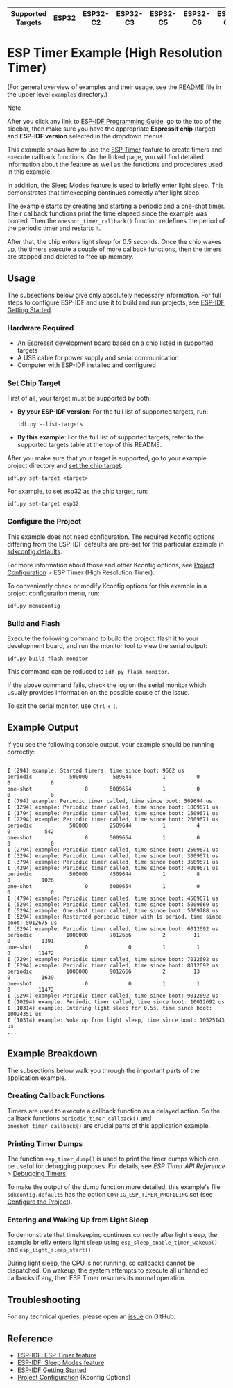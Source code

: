 | Supported Targets | ESP32 | ESP32-C2 | ESP32-C3 | ESP32-C5 | ESP32-C6 | ESP32-C61 | ESP32-H2 | ESP32-P4 | ESP32-S2 | ESP32-S3 |
| ----------------- | ----- | -------- | -------- | -------- | -------- | --------- | -------- | -------- | -------- | -------- |

# ESP Timer Example (High Resolution Timer)

(For general overview of examples and their usage, see the [README](../../README.md) file in the upper level `examples` directory.)

> [!NOTE]
> After you click any link to [ESP-IDF Programming Guide](https://docs.espressif.com/projects/esp-idf/en/latest/index.html), go to the top of the sidebar, then make sure you have the appropriate **Espressif chip** (target) and **ESP-IDF version** selected in the dropdown menus.

This example shows how to use the [ESP Timer](https://docs.espressif.com/projects/esp-idf/en/latest/api-reference/system/esp_timer.html) feature to create timers and execute callback functions. On the linked page, you will find detailed information about the feature as well as the functions and procedures used in this example.

In addition, the [Sleep Modes](https://docs.espressif.com/projects/esp-idf/en/stable/api-reference/system/sleep_modes.html) feature is used to briefly enter light sleep. This demonstrates that timekeeping continues correctly after light sleep.

The example starts by creating and starting a periodic and a one-shot timer. Their callback functions print the time elapsed since the example was booted. Then the `oneshot_timer_callback()` function redefines the period of the periodic timer and restarts it.

After that, the chip enters light sleep for 0.5 seconds. Once the chip wakes up, the timers execute a couple of more callback functions, then the timers are stopped and deleted to free up memory.


## Usage

The subsections below give only absolutely necessary information. For full steps to configure ESP-IDF and use it to build and run projects, see [ESP-IDF Getting Started](https://docs.espressif.com/projects/esp-idf/en/latest/get-started/index.html#get-started).


### Hardware Required

* An Espressif development board based on a chip listed in supported targets
* A USB cable for power supply and serial communication
* Computer with ESP-IDF installed and configured


### Set Chip Target

First of all, your target must be supported by both:

- **By your ESP-IDF version**: For the full list of supported targets, run:
  ```
  idf.py --list-targets
  ```
- **By this example**: For the full list of supported targets,  refer to the supported targets table at the top of this README.

After you make sure that your target is supported, go to your example project directory and [set the chip target](https://docs.espressif.com/projects/esp-idf/en/latest/api-guides/tools/idf-py.html#select-the-target-chip-set-target):

```
idf.py set-target <target>
```

For example, to set esp32 as the chip target, run:

```
idf.py set-target esp32
```


### Configure the Project

This example does not need configuration. The required Kconfig options differing from the ESP-IDF defaults are pre-set for this particular example in [sdkconfig.defaults](./sdkconfig.defaults).

For more information about those and other Kconfig options, see [Project Configuration](https://docs.espressif.com/projects/esp-idf/en/latest/api-reference/kconfig.html#esp-timer-high-resolution-timer) > ESP Timer (High Resolution Timer).

To conveniently check or modify Kconfig options for this example in a project configuration menu, run:

```
idf.py menuconfig
```


### Build and Flash

Execute the following command to build the project, flash it to your development board, and run the monitor tool to view the serial output:

```
idf.py build flash monitor
```

This command can be reduced to `idf.py flash monitor`.

If the above command fails, check the log on the serial monitor which usually provides information on the possible cause of the issue.

To exit the serial monitor, use `Ctrl` + `]`.


## Example Output

If you see the following console output, your example should be running correctly:

```
...
I (294) example: Started timers, time since boot: 9662 us
periodic            500000        509644          1          0          0             0
one-shot                 0       5009654          1          0          0             0
I (794) example: Periodic timer called, time since boot: 509694 us
I (1294) example: Periodic timer called, time since boot: 1009671 us
I (1794) example: Periodic timer called, time since boot: 1509671 us
I (2294) example: Periodic timer called, time since boot: 2009671 us
periodic            500000       2509644          1          4          0           542
one-shot                 0       5009654          1          0          0             0
I (2794) example: Periodic timer called, time since boot: 2509671 us
I (3294) example: Periodic timer called, time since boot: 3009671 us
I (3794) example: Periodic timer called, time since boot: 3509671 us
I (4294) example: Periodic timer called, time since boot: 4009671 us
periodic            500000       4509644          1          8          0          1026
one-shot                 0       5009654          1          0          0             0
I (4794) example: Periodic timer called, time since boot: 4509671 us
I (5294) example: Periodic timer called, time since boot: 5009669 us
I (5294) example: One-shot timer called, time since boot: 5009788 us
I (5294) example: Restarted periodic timer with 1s period, time since boot: 5012675 us
I (6294) example: Periodic timer called, time since boot: 6012692 us
periodic           1000000       7012666          2         11          0          1391
one-shot                 0             0          1          1          0         11472
I (7294) example: Periodic timer called, time since boot: 7012692 us
I (8294) example: Periodic timer called, time since boot: 8012692 us
periodic           1000000       9012666          2         13          0          1639
one-shot                 0             0          1          1          0         11472
I (9294) example: Periodic timer called, time since boot: 9012692 us
I (10294) example: Periodic timer called, time since boot: 10012692 us
I (10314) example: Entering light sleep for 0.5s, time since boot: 10024351 us
I (10314) example: Woke up from light sleep, time since boot: 10525143 us
...
```


## Example Breakdown

The subsections below walk you through the important parts of the application example.


### Creating Callback Functions

Timers are used to execute a callback function as a delayed action. So the callback functions `periodic_timer_callback()` and `oneshot_timer_callback()` are crucial parts of this application example.


### Printing Timer Dumps

The function `esp_timer_dump()` is used to print the timer dumps which can be useful for debugging purposes. For details, see *ESP Timer API Reference* > [Debugging Timers](https://docs.espressif.com/projects/esp-idf/en/latest/api-reference/system/esp_timer.html#debugging-timers).

To make the output of the dump function more detailed, this example's file `sdkconfig.defaults` has the option `CONFIG_ESP_TIMER_PROFILING` set (see [Configure the Project](#configure-the-project)).


### Entering and Waking Up from Light Sleep

To demonstrate that timekeeping continues correctly after light sleep, the example briefly enters light sleep using `esp_sleep_enable_timer_wakeup()` and `esp_light_sleep_start()`.

During light sleep, the CPU is not running, so callbacks cannot be dispatched. On wakeup, the system attempts to execute all unhandled callbacks if any, then ESP Timer resumes its normal operation.


## Troubleshooting

For any technical queries, please open an [issue](https://github.com/espressif/esp-idf/issues) on GitHub.


## Reference

- [ESP-IDF: ESP Timer feature](https://docs.espressif.com/projects/esp-idf/en/latest/api-reference/system/esp_timer.html)
- [ESP-IDF: Sleep Modes feature](https://docs.espressif.com/projects/esp-idf/en/stable/api-reference/system/sleep_modes.html)
- [ESP-IDF Getting Started](https://docs.espressif.com/projects/esp-idf/en/latest/get-started/index.html#get-started)
- [Project Configuration](https://docs.espressif.com/projects/esp-idf/en/latest/api-reference/kconfig.html#esp-timer-high-resolution-timer) (Kconfig Options)
